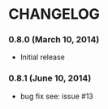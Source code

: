 CHANGELOG
========

### 0.8.0 (March 10, 2014)

* Initial release


### 0.8.1 (June 10, 2014)

* bug fix see: issue #13
